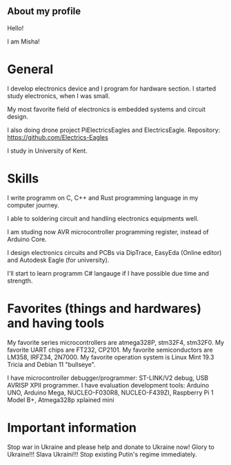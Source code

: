 ## About my profile

Hello! 

I am  Misha!

# General 

I develop electronics device and I program for hardware section. I started study electronics, when I was small.

My most favorite field of electronics is embedded systems and circuit design.   

I also doing drone project PiElectricsEagles and ElectricsEagle. Repository: https://github.com/Electrics-Eagles

I study in University of Kent. 

# Skills

I write programm on C, C++ and Rust programming language in my computer journey. 

I able to soldering circuit and handling electronics equipments well. 

I am studing now AVR microcontroller programming register, instead of Arduino Core.

I design electronics circuits and PCBs via DipTrace, EasyEda (Online editor) and Autodesk Eagle (for university). 

I'll start to learn programm C# langauge if I have possible due time and strength.

# Favorites (things and hardwares) and having tools

My favorite series microcontrollers are atmega328P, stm32F4, stm32F0.
My favorite UART chips are FT232, CP2101. 
My favorite semiconductors are LM358, IRFZ34, 2N7000. 
My favorite operation system is Linux Mint 19.3 Tricia and Debian 11 "bullseye". 

I have microcontroller debugger/programmer: ST-LINK/V2 debug, USB AVRISP XPII programmer. 
I have evaluation development tools: Arduino UNO, Arduino Mega, NUCLEO-F030R8, NUCLEO-F439ZI, Raspberry Pi 1 Model B+, Atmega328p xplained mini

# Important information

Stop war in Ukraine and please help and donate to Ukraine now! Glory to Ukraine!!! Slava Ukraini!!! Stop existing Putin's regime immediately.
